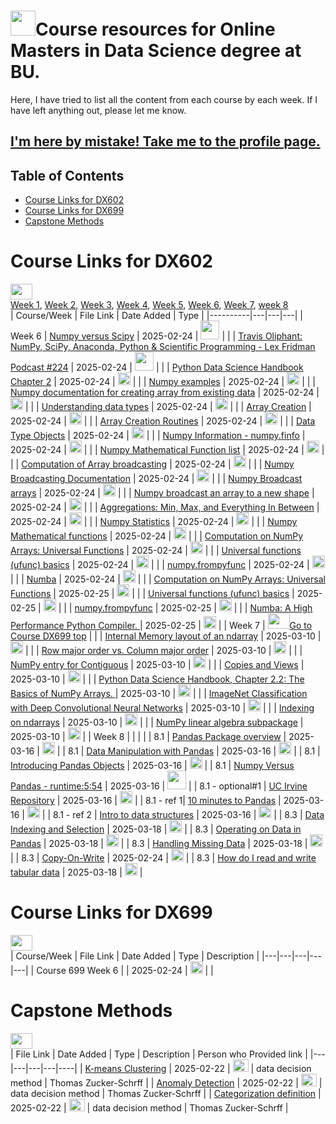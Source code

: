 <a name="Top"></a> 
# <img src="https://cdn-icons-png.freepik.com/256/12332/12332794.png?semt=ais_hybrid" width = "40" height = "40">Course  resources for Online Masters in Data Science degree at BU.  </a>
Here, I have tried to list all the content from each course by each week. If I have left anything out, please let me know.

## [I'm here by mistake! Take me to the profile page.](https://github.com/tzucker02)

## Table of Contents

- [ Course Links for DX602](#course-links-for-dx602)
- [ Course Links for DX699](#course-links-for-dx699)
- [ Capstone Methods](#capstone-methods)


# Course Links for DX602
[<img src="https://image.pngaaa.com/286/1053286-middle.png" height = "25" width = "35"></a>](#Top)</br>
<a href="#602week1">Week 1</a>, <a href="#602week2">Week 2</a>, <a href="#602week3">Week 3</a>, <a href="#602week4">Week 4</a>, <a href="#602week5">Week 5</a>, <a href="#602week6">Week 6</a>, <a href="#602week7">Week 7</a>, <a href="#602week8">week 8</a></br>
| Course/Week | File Link | Date Added | Type | 
|----------|---|---|---|
| <a name="602Week6">Week 6</a> | [Numpy versus Scipy](https://www.youtube.com/watch?v=l3s-_8uTBVA) | 2025-02-24 | <img src="https://files.softicons.com/download/social-media-icons/ios-7-style-social-media-icons-by-design-bolts/ico/YouTube.ico" height="30" width="30"></a>  | 
| | [Travis Oliphant: NumPy, SciPy, Anaconda, Python & Scientific Programming - Lex Fridman Podcast #224](https://www.youtube.com/watch?v=gFEE3w7F0ww&t=3089s) | 2025-02-24 | <img src="https://files.softicons.com/download/social-media-icons/ios-7-style-social-media-icons-by-design-bolts/ico/YouTube.ico" height="30" width="30"></a>  | 
| | [Python Data Science Handbook Chapter 2](https://jakevdp.github.io/PythonDataScienceHandbook/02.00-introduction-to-numpy.html) | 2025-02-24 | <img src="https://github.com/user-attachments/assets/5e1448a3-2757-44c0-bdae-c4b8768b41d9" width = "20" height = "20" ></a>  | 
| | [Numpy examples](https://numpy.org/doc/stable/user/basics.creation.html#converting-python-sequences-to-numpy-arrays) | 2025-02-24 | <img src="https://github.com/user-attachments/assets/5e1448a3-2757-44c0-bdae-c4b8768b41d9" width = "20" height = "20" ></a>  | 
| | [Numpy documentation for creating array from existing data](https://numpy.org/doc/stable/reference/routines.array-creation.html#from-existing-data) | 2025-02-24 | <img src="https://github.com/user-attachments/assets/5e1448a3-2757-44c0-bdae-c4b8768b41d9" width = "20" height = "20" ></a>  | 
| | [Understanding data types](https://jakevdp.github.io/PythonDataScienceHandbook/02.01-understanding-data-types.html) | 2025-02-24 | <img src="https://github.com/user-attachments/assets/5e1448a3-2757-44c0-bdae-c4b8768b41d9" width = "20" height = "20" ></a>  | 
| | [Array Creation](https://numpy.org/doc/stable/user/basics.creation.html) | 2025-02-24 | <img src="https://github.com/user-attachments/assets/5e1448a3-2757-44c0-bdae-c4b8768b41d9" width = "20" height = "20" ></a>  | 
| | [Array Creation Routines](https://numpy.org/doc/stable/reference/routines.array-creation.html) | 2025-02-24 | <img src="https://github.com/user-attachments/assets/5e1448a3-2757-44c0-bdae-c4b8768b41d9" width = "20" height = "20" ></a>  |
| | [Data Type Objects](https://numpy.org/doc/stable/reference/arrays.dtypes.html) | 2025-02-24 | <img src="https://github.com/user-attachments/assets/5e1448a3-2757-44c0-bdae-c4b8768b41d9" width = "20" height = "20" ></a>  |
| | [Numpy Information - numpy.finfo](https://numpy.org/doc/stable/reference/generated/numpy.finfo.html) | 2025-02-24 | <img src="https://github.com/user-attachments/assets/5e1448a3-2757-44c0-bdae-c4b8768b41d9" width = "20" height = "20" ></a>  |
| | [Numpy Mathematical Function list](https://numpy.org/doc/stable/reference/routines.math.html) | 2025-02-24 | <img src="https://github.com/user-attachments/assets/5e1448a3-2757-44c0-bdae-c4b8768b41d9" width = "20" height = "20" ></a>  |
| | [Computation of Array broadcasting](https://jakevdp.github.io/PythonDataScienceHandbook/02.05-computation-on-arrays-broadcasting.html) | 2025-02-24 | <img src="https://github.com/user-attachments/assets/5e1448a3-2757-44c0-bdae-c4b8768b41d9" width = "20" height = "20" ></a>  |
| | [Numpy Broadcasting Documentation](https://numpy.org/doc/stable/user/basics.broadcasting.html) | 2025-02-24 | <img src="https://github.com/user-attachments/assets/5e1448a3-2757-44c0-bdae-c4b8768b41d9" width = "20" height = "20" ></a>  |
| | [Numpy Broadcast arrays](https://numpy.org/doc/stable/reference/generated/numpy.broadcast_arrays.html) | 2025-02-24 | <img src="https://github.com/user-attachments/assets/5e1448a3-2757-44c0-bdae-c4b8768b41d9" width = "20" height = "20" ></a>  |
| | [Numpy broadcast an array to a new shape](https://numpy.org/doc/stable/reference/generated/numpy.broadcast_to.html) | 2025-02-24 | <img src="https://github.com/user-attachments/assets/5e1448a3-2757-44c0-bdae-c4b8768b41d9" width = "20" height = "20" ></a>  |
| | [Aggregations: Min, Max, and Everything In Between](https://jakevdp.github.io/PythonDataScienceHandbook/02.04-computation-on-arrays-aggregates.html) | 2025-02-24 | <img src="https://github.com/user-attachments/assets/5e1448a3-2757-44c0-bdae-c4b8768b41d9" width = "20" height = "20" ></a>  |
| | [Numpy Statistics](https://numpy.org/doc/stable/reference/routines.statistics.html) | 2025-02-24 | <img src="https://github.com/user-attachments/assets/5e1448a3-2757-44c0-bdae-c4b8768b41d9" width = "20" height = "20" ></a>  |
| | [Numpy Mathematical functions](https://numpy.org/doc/stable/reference/routines.math.html) | 2025-02-24 | <img src="https://github.com/user-attachments/assets/5e1448a3-2757-44c0-bdae-c4b8768b41d9" width = "20" height = "20" ></a>  |
| | [Computation on NumPy Arrays: Universal Functions](https://jakevdp.github.io/PythonDataScienceHandbook/02.03-computation-on-arrays-ufuncs.html) | 2025-02-24 | <img src="https://github.com/user-attachments/assets/5e1448a3-2757-44c0-bdae-c4b8768b41d9" width = "20" height = "20" ></a>  |
| | [Universal functions (ufunc) basics](https://numpy.org/doc/stable/user/basics.ufuncs.html) | 2025-02-24 | <img src="https://github.com/user-attachments/assets/5e1448a3-2757-44c0-bdae-c4b8768b41d9" width = "20" height = "20" ></a>  |
| | [numpy.frompyfunc](https://numpy.org/doc/stable/reference/generated/numpy.frompyfunc.html) | 2025-02-24 | <img src="https://github.com/user-attachments/assets/5e1448a3-2757-44c0-bdae-c4b8768b41d9" width = "20" height = "20" ></a>  |
| | [Numba](https://numba.pydata.org/) | 2025-02-24 | <img src="https://github.com/user-attachments/assets/5e1448a3-2757-44c0-bdae-c4b8768b41d9" width = "20" height = "20" ></a>  |
| | [Computation on NumPy Arrays: Universal Functions](https://jakevdp.github.io/PythonDataScienceHandbook/02.03-computation-on-arrays-ufuncs.html) | 2025-02-25 | <img src="https://github.com/user-attachments/assets/5e1448a3-2757-44c0-bdae-c4b8768b41d9" width = "20" height = "20" ></a>  |
| | [Universal functions (ufunc) basics](https://numpy.org/doc/stable/user/basics.ufuncs.html) | 2025-02-25 | <img src="https://github.com/user-attachments/assets/5e1448a3-2757-44c0-bdae-c4b8768b41d9" width = "20" height = "20" ></a>  |
| | [numpy.frompyfunc](https://numpy.org/doc/stable/reference/generated/numpy.frompyfunc.html) | 2025-02-25 | <img src="https://github.com/user-attachments/assets/5e1448a3-2757-44c0-bdae-c4b8768b41d9" width = "20" height = "20" ></a>  |
| | [Numba: A High Performance Python Compiler. ](https://numba.readthedocs.io/en/stable/reference/numpysupported.html) | 2025-02-25 | <img src="https://github.com/user-attachments/assets/5e1448a3-2757-44c0-bdae-c4b8768b41d9" width = "20" height = "20" ></a>  |
| <a name="602Week7">Week 7</a> | [<img src="https://image.pngaaa.com/286/1053286-middle.png" height = "25" width = "35">Go to Course DX699 top</a>](#course-links-for-dx602) |
|  | [Internal Memory layout of an ndarray](https://numpy.org/doc/stable/reference/arrays.ndarray.html#internal-memory-layout-of-an-ndarray) | 2025-03-10 | <img src="https://github.com/user-attachments/assets/5e1448a3-2757-44c0-bdae-c4b8768b41d9" width = "20" height = "20" ></a>  |
| | [Row major order vs. Column major order](https://www.youtube.com/watch?v=b5lYGvcBjy4) | 2025-03-10 | <img src="https://github.com/user-attachments/assets/5e1448a3-2757-44c0-bdae-c4b8768b41d9" width = "20" height = "20" ></a>  |
| | [NumPy entry for Contiguous](https://numpy.org/doc/stable/glossary.html#term-contiguous) | 2025-03-10 | <img src="https://github.com/user-attachments/assets/5e1448a3-2757-44c0-bdae-c4b8768b41d9" width = "20" height = "20" ></a>  |
| | [Copies and Views](https://numpy.org/doc/stable/user/basics.copies.html) | 2025-03-10 | <img src="https://github.com/user-attachments/assets/5e1448a3-2757-44c0-bdae-c4b8768b41d9" width = "20" height = "20" ></a>  |
| | [Python Data Science Handbook, Chapter 2.2: The Basics of NumPy Arrays. ](https://jakevdp.github.io/PythonDataScienceHandbook/02.02-the-basics-of-numpy-arrays.html) | 2025-03-10 | <img src="https://github.com/user-attachments/assets/5e1448a3-2757-44c0-bdae-c4b8768b41d9" width = "20" height = "20" ></a>  |
| | [ImageNet Classification with Deep Convolutional Neural Networks](https://papers.nips.cc/paper_files/paper/2012/hash/c399862d3b9d6b76c8436e924a68c45b-Abstract.html) | 2025-03-10 | <img src="https://github.com/user-attachments/assets/5e1448a3-2757-44c0-bdae-c4b8768b41d9" width = "20" height = "20" ></a>  |
| | [Indexing on ndarrays](https://numpy.org/doc/stable/user/basics.indexing.html) | 2025-03-10 | <img src="https://github.com/user-attachments/assets/5e1448a3-2757-44c0-bdae-c4b8768b41d9" width = "20" height = "20" ></a>  |
| | [NumPy linear algebra subpackage](https://numpy.org/doc/stable/reference/routines.linalg.html) | 2025-03-10 | <img src="https://github.com/user-attachments/assets/5e1448a3-2757-44c0-bdae-c4b8768b41d9" width = "20" height = "20" ></a>  |
|  <a name="602Week8">Week 8</a>  |  |  |   |
| 8.1 | [Pandas Package overview](https://pandas.pydata.org/docs/getting_started/overview.html) | 2025-03-16 | <img src="https://github.com/user-attachments/assets/5e1448a3-2757-44c0-bdae-c4b8768b41d9" width = "20" height = "20" ></a>  |
| 8.1 | [Data Manipulation with Pandas](https://jakevdp.github.io/PythonDataScienceHandbook/03.00-introduction-to-pandas.html) | 2025-03-16 | <img src="https://github.com/user-attachments/assets/5e1448a3-2757-44c0-bdae-c4b8768b41d9" width = "20" height = "20" ></a>  |
| 8.1 | [Introducing Pandas Objects](https://jakevdp.github.io/PythonDataScienceHandbook/03.01-introducing-pandas-objects.html) | 2025-03-16 | <img src="https://github.com/user-attachments/assets/5e1448a3-2757-44c0-bdae-c4b8768b41d9" width = "20" height = "20" ></a>  |
| 8.1 | [Numpy Versus Pandas - runtime:5:54](https://www.youtube.com/watch?v=KHoEbRH46Zk) | 2025-03-16 | <img src="https://files.softicons.com/download/social-media-icons/ios-7-style-social-media-icons-by-design-bolts/ico/YouTube.ico" height="30" width="30"></a> |
| 8.1 - optional#1 | [UC Irvine Repository](https://archive.ics.uci.edu/) | 2025-03-16 | <img src="https://github.com/user-attachments/assets/5e1448a3-2757-44c0-bdae-c4b8768b41d9" width = "20" height = "20" ></a>  |
| 8.1 - ref 1| [10 minutes to Pandas](https://pandas.pydata.org/docs/user_guide/10min.html) | 2025-03-16 | <img src="https://github.com/user-attachments/assets/5e1448a3-2757-44c0-bdae-c4b8768b41d9" width = "20" height = "20" ></a>  |
| 8.1 - ref 2 | [Intro to data structures](https://pandas.pydata.org/docs/user_guide/dsintro.html) | 2025-03-16 | <img src="https://github.com/user-attachments/assets/5e1448a3-2757-44c0-bdae-c4b8768b41d9" width = "20" height = "20" ></a>  |
| 8.3 | [Data Indexing and Selection](https://jakevdp.github.io/PythonDataScienceHandbook/03.02-data-indexing-and-selection.html) | 2025-03-18 | <img src="https://github.com/user-attachments/assets/5e1448a3-2757-44c0-bdae-c4b8768b41d9" width = "20" height = "20" ></a>  |
| 8.3  | [Operating on Data in Pandas](https://jakevdp.github.io/PythonDataScienceHandbook/03.03-operations-in-pandas.html) | 2025-03-18 | <img src="https://github.com/user-attachments/assets/5e1448a3-2757-44c0-bdae-c4b8768b41d9" width = "20" height = "20" ></a>  |
| 8.3 | [Handling Missing Data](https://jakevdp.github.io/PythonDataScienceHandbook/03.04-missing-values.html) | 2025-03-18 | <img src="https://github.com/user-attachments/assets/5e1448a3-2757-44c0-bdae-c4b8768b41d9" width = "20" height = "20" ></a>  |
| 8.3  | [Copy-On-Write](https://pandas.pydata.org/docs/user_guide/copy_on_write.html) | 2025-02-24 | <img src="https://github.com/user-attachments/assets/5e1448a3-2757-44c0-bdae-c4b8768b41d9" width = "20" height = "20" ></a>  |
| 8.3 | [How do I read and write tabular data](https://pandas.pydata.org/docs/getting_started/intro_tutorials/02_read_write.html) | 2025-03-18 | <img src="https://github.com/user-attachments/assets/5e1448a3-2757-44c0-bdae-c4b8768b41d9" width = "20" height = "20" ></a>  |
<!--
| | []() | 2025-02-24 | <img src="https://github.com/user-attachments/assets/5e1448a3-2757-44c0-bdae-c4b8768b41d9" width = "20" height = "20" ></a>  |
| | []() | 2025-02-24 | <img src="https://github.com/user-attachments/assets/5e1448a3-2757-44c0-bdae-c4b8768b41d9" width = "20" height = "20" ></a>  |
| | []() | 2025-02-24 | <img src="https://github.com/user-attachments/assets/5e1448a3-2757-44c0-bdae-c4b8768b41d9" width = "20" height = "20" ></a>  |
| | []() | 2025-02-24 | <img src="https://github.com/user-attachments/assets/5e1448a3-2757-44c0-bdae-c4b8768b41d9" width = "20" height = "20" ></a>  |
| | []() | 2025-02-24 | <img src="https://github.com/user-attachments/assets/5e1448a3-2757-44c0-bdae-c4b8768b41d9" width = "20" height = "20" ></a>  |
| | []() | 2025-02-24 | <img src="https://github.com/user-attachments/assets/5e1448a3-2757-44c0-bdae-c4b8768b41d9" width = "20" height = "20" ></a>  |
| | []() | 2025-02-24 | <img src="https://github.com/user-attachments/assets/5e1448a3-2757-44c0-bdae-c4b8768b41d9" width = "20" height = "20" ></a>  |
-->

# Course Links for DX699
[<img src="https://image.pngaaa.com/286/1053286-middle.png" height = "25" width = "35"></a>](#Top)</br>
| Course/Week | File Link | Date Added | Type | Description |
|---|---|---|---|---|
| Course 699 Week 6 | []() | 2025-02-24 | <img src="https://github.com/user-attachments/assets/5e1448a3-2757-44c0-bdae-c4b8768b41d9" width = "20" height = "20" ></a>  |  |
<!--
| | []() | 2025-02-24 | <img src="https://github.com/user-attachments/assets/5e1448a3-2757-44c0-bdae-c4b8768b41d9" width = "20" height = "20" ></a>  |  |
| | []() | 2025-02-24 | <img src="https://github.com/user-attachments/assets/5e1448a3-2757-44c0-bdae-c4b8768b41d9" width = "20" height = "20" ></a>  |  |
-->

# Capstone Methods
[<img src="https://image.pngaaa.com/286/1053286-middle.png" height = "25" width = "35"></a>](#Top)</br>
| File Link | Date Added | Type | Description | Person who Provided link |
|---|---|---|---|----|
| [K-means Clustering](https://realpython.com/k-means-clustering-python/) | 2025-02-22 | <img src="https://cdn-icons-png.freepik.com/256/11754/11754357.png?semt=ais_hybrid" height="20" width="25"></a> | data decision method | Thomas Zucker-Schrff |
| [Anomaly Detection](https://www.ibm.com/think/topics/anomaly-detection) | 2025-02-22 | <img src="https://cdn-icons-png.freepik.com/256/11754/11754357.png?semt=ais_hybrid" height="20" width="25"></a> | data decision method | Thomas Zucker-Schrff |
| [Categorization definition](https://dagster.io/glossary/data-categorization) | 2025-02-22 | <img src="https://cdn-icons-png.freepik.com/256/11754/11754357.png?semt=ais_hybrid" height="20" width="25"></a> | data decision method | Thomas Zucker-Schrff |
<!--
| []() | 2025-02 | <img src="https://cdn-icons-png.freepik.com/256/11754/11754357.png?semt=ais_hybrid" height="20" width="25"></a> |  |  |
| []() | 2025-02 | <img src="https://cdn-icons-png.freepik.com/256/11754/11754357.png?semt=ais_hybrid" height="20" width="25"></a> |  |  |
| []() | 2025-02 | <img src="https://cdn-icons-png.freepik.com/256/11754/11754357.png?semt=ais_hybrid" height="20" width="25"></a> |  |  |
| []() | 2025-02 | <img src="https://cdn-icons-png.freepik.com/256/11754/11754357.png?semt=ais_hybrid" height="20" width="25"></a> |  |  |
-->

